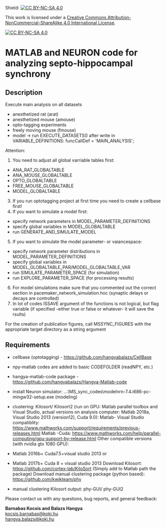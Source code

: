 Shield: [![CC BY-NC-SA 4.0][cc-by-nc-sa-shield]][cc-by-nc-sa]

This work is licensed under a [Creative Commons Attribution-NonCommercial-ShareAlike 4.0 International License][cc-by-nc-sa].

[![CC BY-NC-SA 4.0][cc-by-nc-sa-image]][cc-by-nc-sa]

[cc-by-nc-sa]: http://creativecommons.org/licenses/by-nc-sa/4.0/
[cc-by-nc-sa-image]: https://licensebuttons.net/l/by-nc-sa/4.0/88x31.png
[cc-by-nc-sa-shield]: https://img.shields.io/badge/License-CC%20BY--NC--SA%204.0-lightgrey.svg

# MATLAB and NEURON code for analyzing septo-hippocampal synchrony 

## Description 

Execute main analysis on all datasets
- anesthetized rat (arat)
- anesthetized mouse (amouse)
- opto-tagging experiments
- freely moving mouse (fmouse)
- model
-> run EXECUTE_DATASETS() after write in VARIABLE_DEFINITIONS: funcCallDef = 'MAIN_ANALYSIS';

Attention:  
1. You need to adjust all global varriable tables first:
- ANA_RAT_GLOBALTABLE
- ANA_MOUSE_GLOBALTABLE
- OPTO_GLOBALTABLE
- FREE_MOUSE_GLOBALTABLE
- MODEL_GLOBALTABLE 
3. If you run optotagging project at first time you need to create a cellbase first!
4. If you want to simulate a model first: 
- specify network parameters in MODEL_PARAMETER_DEFINITIONS
- specify global variables in MODEL_GLOBALTABLE
- run GENERATE_AND_SIMULATE_MODEL
5. If you want to simulate the model parameter- or vaiancespace: 
- specify network parameter distributions in MODEL_PARAMETER_DEFINITIONS
- specify global variables in MODEL_GLOBALTABLE_PAR/MODEL_GLOBALTABLE_VAR
- run SIMULATE_PARAMETER_SPACE (for simulation)
- run EXPLORE_PARAMETER_SPACE (for processing results)
6. For model simulations make sure that you commented out the correct section in pacemaker_network_simulation.hoc (synaptic delays or decays are controlled)
7. In lot of codes ISSAVE argument of the functions is not logical, but flag variable (if specified -either true or false or whatever- it  will save the rsults)

For the creation of publication figures, call MSSYNC_FIGURES with the appropriate target directory as a string argument

## Requirements

- cellbase (optotagging) - https://github.com/hangyabalazs/CellBase
- npy-matlab codes are added to basic CODEFOLDER (readNPY, etc.)
- hangya-matlab-code package - https://github.com/hangyabalazs/Hangya-Matlab-code
- install Neuron simulator: ...\MS_sync_codes\modelnrn-7.4.i686-pc-mingw32-setup.exe (modeling)

- clustering: Kilosort/ Kilosort2 (run on GPU: Matlab parallel toolbox and Visual Studio, 
actual versions on analysis computer:
Matlab 2018a, Visual Studio 2013 (version12), Cuda 9.0):
Matlab- Visual Studio compatiblity:
https://www.mathworks.com/support/requirements/previous-releases.html
Matlab -Cuda:
https://www.mathworks.com/help/parallel-computing/gpu-support-by-release.html
Other compatible versions (with nvidia gtx 1080 GPU):
- Matlab 2016b+ Cuda7.5+visual studio 2013
or
- Matlab 2017b+ Cuda 8 + visual studio 2013
Download Kilosort:
https://github.com/cortex-lab/KiloSort
(Simply add to Matlab path the package)
Download manual clustering package (python based):
https://github.com/kwikteam/phy
- manual clustering Kilosort output: phy-GUI/ phy-GUI2

Please contact us with any questions, bug reports, and general feedback:

**Barnabas Kocsis and Balazs Hangya**  
kocsis.barnabas@koki.hu  
hangya.balazs@koki.hu 